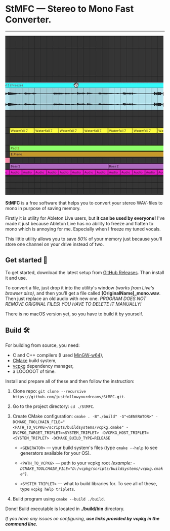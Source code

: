 # __StMFC__ — Stereo to Mono Fast Converter.

---
![Showcase](showcase.gif)

**StMFC** is a free software that helps you to convert your stereo WAV-files to mono in purpose of saving memory.

Firstly it is utility for Ableton Live users, but **it can be used by everyone!**
I've made it just because Ableton Live has no ability to freeze and flatten to mono which is annoying for me.
Especially when I freeze my tuned vocals.

This little utility allows you to save _50%_ of your memory just because you'll store one channel on your drive instead of two.

## Get started 🚀
To get started, download the latest setup from [GitHub Releases](https://github.com/justfollowyourdreams/StMFC/releases). Than install it and use.

To convert a file, just drop it into the utility's window *(works from Live's browser also)*, and then you'll get a file called **[OriginalName]_mono.wav**.
Then just replace an old audio with new one.
*PROGRAM DOES NOT REMOVE ORIGINAL FILES! YOU HAVE TO DELETE IT MANUALLY!*

There is no macOS version yet, so you have to build it by yourself.

## Build 🛠️
For building from source, you need:
- C and C++ compilers (I used [MinGW-w64](https://winlibs.com/)),
- [CMake](https://cmake.org/) build system,
- [vcpkg](https://vcpkg.io/en/index.html) dependency manager,
- a LOOOOOT of time.

Install and prepare all of these and then follow the instruction:
1. Clone repo: `git clone --recursive https://github.com/justfollowyourdreams/StMFC.git`.
2. Go to the project directory: `cd ./StMFC`.
3. Create CMake configuration: `cmake . -B"./build" -G"<GENERATOR>" -DCMAKE_TOOLCHAIN_FILE="<PATH_TO_VCPKG>/scripts/buildsystems/vcpkg.cmake" -DVCPKG_TARGET_TRIPLET=<SYSTEM_TRIPLET> -DVCPKG_HOST_TRIPLET=<SYSTEM_TRIPLET> -DCMAKE_BUILD_TYPE=RELEASE`

    - `<GENERATOR>` — your build system's files (type `cmake --help` to see generators available for your OS).
    
    - `<PATH_TO_VCPKG>` — path to your vcpkg root *(example: `-DCMAKE_TOOLCHAIN_FILE="D:/vcpkg/scripts/buildsystems/vcpkg.cmake"`)*.

    - `<SYSTEM_TRIPLET>` — what to build libraries for. To see all of these, type `vcpkg help triplets`.
4. Build program using `cmake --build ./build`.

Done! Build executable is located in **./build/bin** directory.

*If you have any issues on configuring, **use links provided by vcpkg in the command line.***